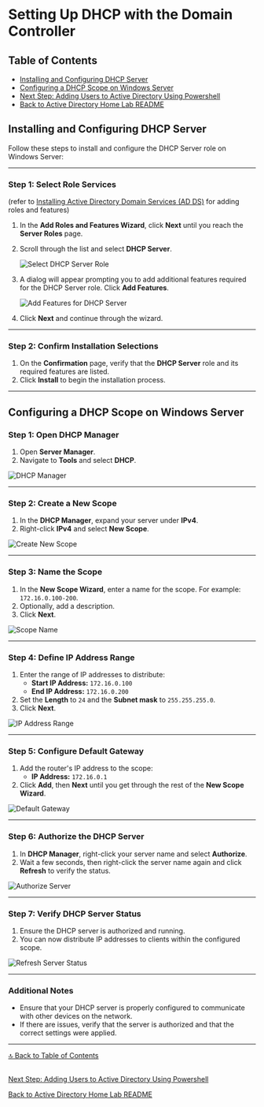 # Setting Up DHCP with the Domain Controller

## Table of Contents
- [Installing and Configuring DHCP Server](#installing-and-configuring-dhcp-server)
- [Configuring a DHCP Scope on Windows Server](#configuring-a-dhcp-scope-on-windows-server)
- [Next Step: Adding Users to Active Directory Using Powershell](ou.md)
- [Back to Active Directory Home Lab README](../README.md)
##

## Installing and Configuring DHCP Server
Follow these steps to install and configure the DHCP Server role on Windows Server:

---

### Step 1: Select Role Services
(refer to [Installing Active Directory Domain Services (AD DS)](/docs/usingAD.md#step-1-open-server-manager-and-select-add-roles-and-features) for adding roles and features)

1. In the **Add Roles and Features Wizard**, click **Next** until you reach the **Server Roles** page.
2. Scroll through the list and select **DHCP Server**.

   ![Select DHCP Server Role](../screenshots/dhcp1.png)

3. A dialog will appear prompting you to add additional features required for the DHCP Server role. Click **Add Features**.

   ![Add Features for DHCP Server](../screenshots/dhcp2.png)

4. Click **Next** and continue through the wizard.

---

### Step 2: Confirm Installation Selections

1. On the **Confirmation** page, verify that the **DHCP Server** role and its required features are listed.
2. Click **Install** to begin the installation process.

---

## Configuring a DHCP Scope on Windows Server

### Step 1: Open DHCP Manager
1. Open **Server Manager**.
2. Navigate to **Tools** and select **DHCP**.

![DHCP Manager](../screenshots/dhcp3.png)

---

### Step 2: Create a New Scope
1. In the **DHCP Manager**, expand your server under **IPv4**.
2. Right-click **IPv4** and select **New Scope**.

![Create New Scope](../screenshots/dhcp4.png)

---

### Step 3: Name the Scope
1. In the **New Scope Wizard**, enter a name for the scope. For example: `172.16.0.100-200`.
2. Optionally, add a description.
3. Click **Next**.

![Scope Name](../screenshots/dhcp5.png)

---

### Step 4: Define IP Address Range
1. Enter the range of IP addresses to distribute:
   - **Start IP Address:** `172.16.0.100`
   - **End IP Address:** `172.16.0.200`
2. Set the **Length** to `24` and the **Subnet mask** to `255.255.255.0`.
3. Click **Next**.

![IP Address Range](../screenshots/dhcp5.png)

---

### Step 5: Configure Default Gateway
1. Add the router's IP address to the scope:
   - **IP Address:** `172.16.0.1`
2. Click **Add**, then **Next** until you get through the rest of the **New Scope Wizard**.

![Default Gateway](../screenshots/dhcp6.png)

---

### Step 6: Authorize the DHCP Server
1. In **DHCP Manager**, right-click your server name and select **Authorize**.
2. Wait a few seconds, then right-click the server name again and click **Refresh** to verify the status.

![Authorize Server](../screenshots/dhcp7.png)

---

### Step 7: Verify DHCP Server Status
1. Ensure the DHCP server is authorized and running.
2. You can now distribute IP addresses to clients within the configured scope.

![Refresh Server Status](../screenshots/dhcp8.png)

---

### Additional Notes
- Ensure that your DHCP server is properly configured to communicate with other devices on the network.
- If there are issues, verify that the server is authorized and that the correct settings were applied.

---

[🔝 Back to Table of Contents](#table-of-contents)

##
[Next Step: Adding Users to Active Directory Using Powershell](ou.md)

[Back to Active Directory Home Lab README](../README.md)
##
